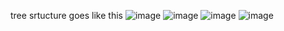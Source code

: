 tree srtucture goes like this
![image](https://github.com/SP-Upreti/instagram-clone-react.js/assets/104575473/47264b87-1bbe-4d57-bec4-619862cb2387)
![image](https://github.com/SP-Upreti/instagram-clone-react.js/assets/104575473/26d7de91-802e-4ac1-880f-7fc865ba63a5)
![image](https://github.com/SP-Upreti/instagram-clone-react.js/assets/104575473/21d6240e-98e7-4efc-bb79-9a4d8ea8cc9f)
![image](https://github.com/SP-Upreti/instagram-clone-react.js/assets/104575473/8a569289-0020-4216-9d93-278661fd27db)
